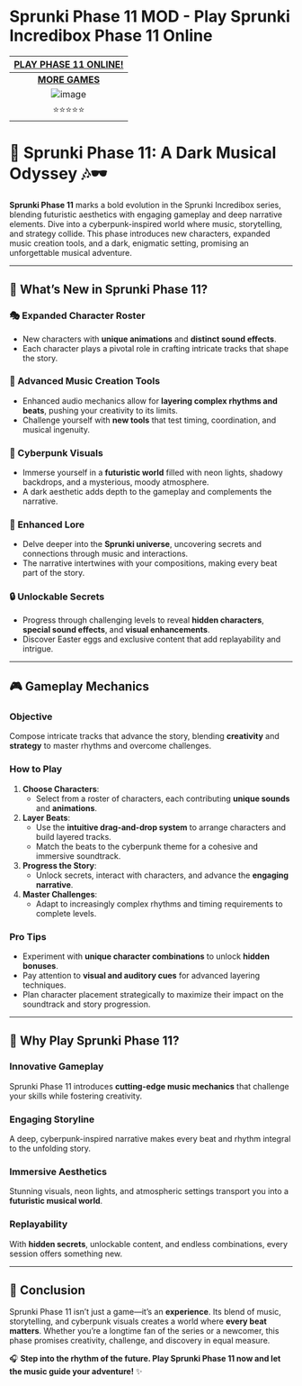 # Sprunki Phase 11 MOD - Play Sprunki Incredibox Phase 11 Online

| [PLAY PHASE 11 ONLINE!](https://modmeme.com/)           |
|:---------------------------------------:|
| [**MORE GAMES**](https://apkitech.com/) |
| ![image](https://github.com/user-attachments/assets/77f6c3eb-c079-455a-b54d-5f9b695357ae) |
| ⭐⭐⭐⭐⭐                           |

# 🌌 **Sprunki Phase 11: A Dark Musical Odyssey** 🎶🕶️

**Sprunki Phase 11** marks a bold evolution in the Sprunki Incredibox series, blending futuristic aesthetics with engaging gameplay and deep narrative elements. Dive into a cyberpunk-inspired world where music, storytelling, and strategy collide. This phase introduces new characters, expanded music creation tools, and a dark, enigmatic setting, promising an unforgettable musical adventure.

---

## 🌟 **What’s New in Sprunki Phase 11?**

### 🎭 Expanded Character Roster
- New characters with **unique animations** and **distinct sound effects**.
- Each character plays a pivotal role in crafting intricate tracks that shape the story.

### 🎵 Advanced Music Creation Tools
- Enhanced audio mechanics allow for **layering complex rhythms and beats**, pushing your creativity to its limits.
- Challenge yourself with **new tools** that test timing, coordination, and musical ingenuity.

### 🌆 Cyberpunk Visuals
- Immerse yourself in a **futuristic world** filled with neon lights, shadowy backdrops, and a mysterious, moody atmosphere.
- A dark aesthetic adds depth to the gameplay and complements the narrative.

### 📖 Enhanced Lore
- Delve deeper into the **Sprunki universe**, uncovering secrets and connections through music and interactions.
- The narrative intertwines with your compositions, making every beat part of the story.

### 🔒 Unlockable Secrets
- Progress through challenging levels to reveal **hidden characters**, **special sound effects**, and **visual enhancements**.
- Discover Easter eggs and exclusive content that add replayability and intrigue.

---

## 🎮 **Gameplay Mechanics**

### **Objective**
Compose intricate tracks that advance the story, blending **creativity** and **strategy** to master rhythms and overcome challenges.

### **How to Play**
1. **Choose Characters**:
   - Select from a roster of characters, each contributing **unique sounds** and **animations**.
2. **Layer Beats**:
   - Use the **intuitive drag-and-drop system** to arrange characters and build layered tracks.
   - Match the beats to the cyberpunk theme for a cohesive and immersive soundtrack.
3. **Progress the Story**:
   - Unlock secrets, interact with characters, and advance the **engaging narrative**.
4. **Master Challenges**:
   - Adapt to increasingly complex rhythms and timing requirements to complete levels.

### **Pro Tips**
- Experiment with **unique character combinations** to unlock **hidden bonuses**.
- Pay attention to **visual and auditory cues** for advanced layering techniques.
- Plan character placement strategically to maximize their impact on the soundtrack and story progression.

---

## 🎵 **Why Play Sprunki Phase 11?**

### **Innovative Gameplay**
Sprunki Phase 11 introduces **cutting-edge music mechanics** that challenge your skills while fostering creativity.

### **Engaging Storyline**
A deep, cyberpunk-inspired narrative makes every beat and rhythm integral to the unfolding story.

### **Immersive Aesthetics**
Stunning visuals, neon lights, and atmospheric settings transport you into a **futuristic musical world**.

### **Replayability**
With **hidden secrets**, unlockable content, and endless combinations, every session offers something new.

---

## 🎤 **Conclusion**
Sprunki Phase 11 isn’t just a game—it’s an **experience**. Its blend of music, storytelling, and cyberpunk visuals creates a world where **every beat matters**. Whether you’re a longtime fan of the series or a newcomer, this phase promises creativity, challenge, and discovery in equal measure.

🎧 **Step into the rhythm of the future. Play Sprunki Phase 11 now and let the music guide your adventure!** ✨
